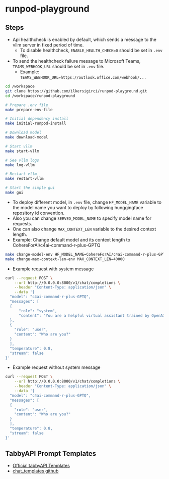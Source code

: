 # runpod-playground

## Steps

- Api healthcheck is enabled by default, which sends a message to the vllm server in fixed period of time.
  - To disable healthcheck, `ENABLE_HEALTH_CHECK=0` should be set in `.env` file.
- To send the healthcheck failure message to Microsoft Teams, `TEAMS_WEBHOOK_URL` should be set in `.env` file.
  - Example: `TEAMS_WEBHOOK_URL=https://outlook.office.com/webhook/...`

```bash
cd /workspace
git clone https://github.com/ilkersigirci/runpod-playground.git
cd /workspace/runpod-playground

# Prepare .env file
make prepare-env-file

# Initial dependency install
make initial-runpod-install

# Download model
make download-model

# Start vllm
make start-vllm

# See vllm logs
make log-vllm

# Restart vllm
make restart-vllm

# Start the simple gui
make gui
```

- To deploy different model, in `.env` file, change `HF_MODEL_NAME` variable to the model name you want to deploy by following hunggingface repository id convention.
- Also you can change `SERVED_MODEL_NAME` to specify model name for requests.
- One can also change `MAX_CONTEXT_LEN` variable to the desired context length.
- Example: Change default model and its context length to CohereForAI/c4ai-command-r-plus-GPTQ

```bash
make change-model-env HF_MODEL_NAME=CohereForAI/c4ai-command-r-plus-GPTQ
make change-max-context-len-env MAX_CONTEXT_LEN=40000

```

- Example request with system message

```bash
curl --request POST \
    --url http://0.0.0.0:8000/v1/chat/completions \
    --header "Content-Type: application/json" \
    --data '{
  "model": "c4ai-command-r-plus-GPTQ",
  "messages": [
  {
      "role": "system",
      "content": "You are a helpful virtual assistant trained by OpenAI."
  },
  {
    "role": "user",
    "content": "Who are you?"
  }
  ], 
  "temperature": 0.8,
  "stream": false
}'
```

- Example request without system message

```bash
curl --request POST \
    --url http://0.0.0.0:8000/v1/chat/completions \
    --header "Content-Type: application/json" \
    --data '{
  "model": "c4ai-command-r-plus-GPTQ",
  "messages": [
  {
    "role": "user",
    "content": "Who are you?"
  }
  ], 
  "temperature": 0.8,
  "stream": false
}'
```

## TabbyAPI Prompt Templates

- [Official tabbyAPI Templates](https://github.com/theroyallab/llm-prompt-templates/)
- [chat_templates github](https://github.com/chujiezheng/chat_templates)
